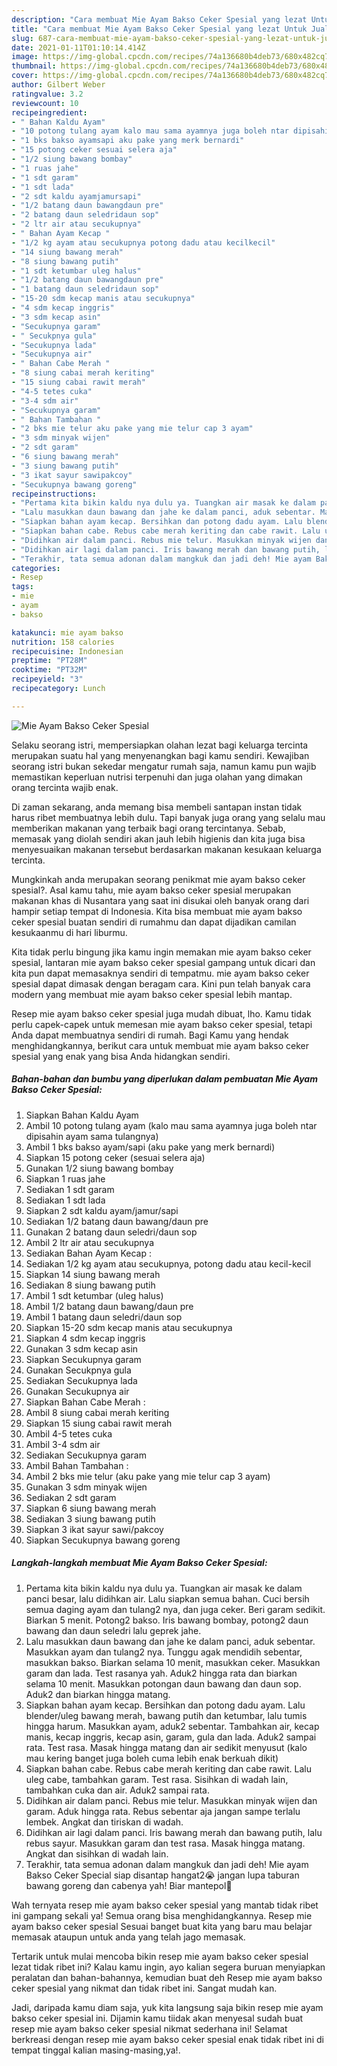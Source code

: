```yaml
---
description: "Cara membuat Mie Ayam Bakso Ceker Spesial yang lezat Untuk Jualan"
title: "Cara membuat Mie Ayam Bakso Ceker Spesial yang lezat Untuk Jualan"
slug: 687-cara-membuat-mie-ayam-bakso-ceker-spesial-yang-lezat-untuk-jualan
date: 2021-01-11T01:10:14.414Z
image: https://img-global.cpcdn.com/recipes/74a136680b4deb73/680x482cq70/mie-ayam-bakso-ceker-spesial-foto-resep-utama.jpg
thumbnail: https://img-global.cpcdn.com/recipes/74a136680b4deb73/680x482cq70/mie-ayam-bakso-ceker-spesial-foto-resep-utama.jpg
cover: https://img-global.cpcdn.com/recipes/74a136680b4deb73/680x482cq70/mie-ayam-bakso-ceker-spesial-foto-resep-utama.jpg
author: Gilbert Weber
ratingvalue: 3.2
reviewcount: 10
recipeingredient:
- " Bahan Kaldu Ayam"
- "10 potong tulang ayam kalo mau sama ayamnya juga boleh ntar dipisahin ayam sama tulangnya"
- "1 bks bakso ayamsapi aku pake yang merk bernardi"
- "15 potong ceker sesuai selera aja"
- "1/2 siung bawang bombay"
- "1 ruas jahe"
- "1 sdt garam"
- "1 sdt lada"
- "2 sdt kaldu ayamjamursapi"
- "1/2 batang daun bawangdaun pre"
- "2 batang daun seledridaun sop"
- "2 ltr air atau secukupnya"
- " Bahan Ayam Kecap "
- "1/2 kg ayam atau secukupnya potong dadu atau kecilkecil"
- "14 siung bawang merah"
- "8 siung bawang putih"
- "1 sdt ketumbar uleg halus"
- "1/2 batang daun bawangdaun pre"
- "1 batang daun seledridaun sop"
- "15-20 sdm kecap manis atau secukupnya"
- "4 sdm kecap inggris"
- "3 sdm kecap asin"
- "Secukupnya garam"
- " Secukpnya gula"
- "Secukupnya lada"
- "Secukupnya air"
- " Bahan Cabe Merah "
- "8 siung cabai merah keriting"
- "15 siung cabai rawit merah"
- "4-5 tetes cuka"
- "3-4 sdm air"
- "Secukupnya garam"
- " Bahan Tambahan "
- "2 bks mie telur aku pake yang mie telur cap 3 ayam"
- "3 sdm minyak wijen"
- "2 sdt garam"
- "6 siung bawang merah"
- "3 siung bawang putih"
- "3 ikat sayur sawipakcoy"
- "Secukupnya bawang goreng"
recipeinstructions:
- "Pertama kita bikin kaldu nya dulu ya. Tuangkan air masak ke dalam panci besar, lalu didihkan air. Lalu siapkan semua bahan. Cuci bersih semua daging ayam dan tulang2 nya, dan juga ceker. Beri garam sedikit. Biarkan 5 menit. Potong2 bakso. Iris bawang bombay, potong2 daun bawang dan daun seledri lalu geprek jahe."
- "Lalu masukkan daun bawang dan jahe ke dalam panci, aduk sebentar. Masukkan ayam dan tulang2 nya. Tunggu agak mendidih sebentar, masukkan bakso. Biarkan selama 10 menit, masukkan ceker. Masukkan garam dan lada. Test rasanya yah. Aduk2 hingga rata dan biarkan selama 10 menit. Masukkan potongan daun bawang dan daun sop. Aduk2 dan biarkan hingga matang."
- "Siapkan bahan ayam kecap. Bersihkan dan potong dadu ayam. Lalu blender/uleg bawang merah, bawang putih dan ketumbar, lalu tumis hingga harum. Masukkan ayam, aduk2 sebentar. Tambahkan air, kecap manis, kecap inggris, kecap asin, garam, gula dan lada. Aduk2 sampai rata. Test rasa. Masak hingga matang dan air sedikit menyusut (kalo mau kering banget juga boleh cuma lebih enak berkuah dikit)"
- "Siapkan bahan cabe. Rebus cabe merah keriting dan cabe rawit. Lalu uleg cabe, tambahkan garam. Test rasa. Sisihkan di wadah lain, tambahkan cuka dan air. Aduk2 sampai rata."
- "Didihkan air dalam panci. Rebus mie telur. Masukkan minyak wijen dan garam. Aduk hingga rata. Rebus sebentar aja jangan sampe terlalu lembek. Angkat dan tiriskan di wadah."
- "Didihkan air lagi dalam panci. Iris bawang merah dan bawang putih, lalu rebus sayur. Masukkan garam dan test rasa. Masak hingga matang. Angkat dan sisihkan di wadah lain."
- "Terakhir, tata semua adonan dalam mangkuk dan jadi deh! Mie ayam Bakso Ceker Special siap disantap hangat2😭 jangan lupa taburan bawang goreng dan cabenya yah! Biar mantepol🤤"
categories:
- Resep
tags:
- mie
- ayam
- bakso

katakunci: mie ayam bakso 
nutrition: 158 calories
recipecuisine: Indonesian
preptime: "PT28M"
cooktime: "PT32M"
recipeyield: "3"
recipecategory: Lunch

---
```



![Mie Ayam Bakso Ceker Spesial](https://img-global.cpcdn.com/recipes/74a136680b4deb73/680x482cq70/mie-ayam-bakso-ceker-spesial-foto-resep-utama.jpg)

Selaku seorang istri, mempersiapkan olahan lezat bagi keluarga tercinta merupakan suatu hal yang menyenangkan bagi kamu sendiri. Kewajiban seorang istri bukan sekedar mengatur rumah saja, namun kamu pun wajib memastikan keperluan nutrisi terpenuhi dan juga olahan yang dimakan orang tercinta wajib enak.

Di zaman  sekarang, anda memang bisa membeli santapan instan tidak harus ribet membuatnya lebih dulu. Tapi banyak juga orang yang selalu mau memberikan makanan yang terbaik bagi orang tercintanya. Sebab, memasak yang diolah sendiri akan jauh lebih higienis dan kita juga bisa menyesuaikan makanan tersebut berdasarkan makanan kesukaan keluarga tercinta. 



Mungkinkah anda merupakan seorang penikmat mie ayam bakso ceker spesial?. Asal kamu tahu, mie ayam bakso ceker spesial merupakan makanan khas di Nusantara yang saat ini disukai oleh banyak orang dari hampir setiap tempat di Indonesia. Kita bisa membuat mie ayam bakso ceker spesial buatan sendiri di rumahmu dan dapat dijadikan camilan kesukaanmu di hari liburmu.

Kita tidak perlu bingung jika kamu ingin memakan mie ayam bakso ceker spesial, lantaran mie ayam bakso ceker spesial gampang untuk dicari dan kita pun dapat memasaknya sendiri di tempatmu. mie ayam bakso ceker spesial dapat dimasak dengan beragam cara. Kini pun telah banyak cara modern yang membuat mie ayam bakso ceker spesial lebih mantap.

Resep mie ayam bakso ceker spesial juga mudah dibuat, lho. Kamu tidak perlu capek-capek untuk memesan mie ayam bakso ceker spesial, tetapi Anda dapat membuatnya sendiri di rumah. Bagi Kamu yang hendak menghidangkannya, berikut cara untuk membuat mie ayam bakso ceker spesial yang enak yang bisa Anda hidangkan sendiri.

<!--inarticleads1-->

##### Bahan-bahan dan bumbu yang diperlukan dalam pembuatan Mie Ayam Bakso Ceker Spesial:

1. Siapkan  Bahan Kaldu Ayam
1. Ambil 10 potong tulang ayam (kalo mau sama ayamnya juga boleh ntar dipisahin ayam sama tulangnya)
1. Ambil 1 bks bakso ayam/sapi (aku pake yang merk bernardi)
1. Siapkan 15 potong ceker (sesuai selera aja)
1. Gunakan 1/2 siung bawang bombay
1. Siapkan 1 ruas jahe
1. Sediakan 1 sdt garam
1. Sediakan 1 sdt lada
1. Siapkan 2 sdt kaldu ayam/jamur/sapi
1. Sediakan 1/2 batang daun bawang/daun pre
1. Gunakan 2 batang daun seledri/daun sop
1. Ambil 2 ltr air atau secukupnya
1. Sediakan  Bahan Ayam Kecap :
1. Sediakan 1/2 kg ayam atau secukupnya, potong dadu atau kecil-kecil
1. Siapkan 14 siung bawang merah
1. Sediakan 8 siung bawang putih
1. Ambil 1 sdt ketumbar (uleg halus)
1. Ambil 1/2 batang daun bawang/daun pre
1. Ambil 1 batang daun seledri/daun sop
1. Siapkan 15-20 sdm kecap manis atau secukupnya
1. Siapkan 4 sdm kecap inggris
1. Gunakan 3 sdm kecap asin
1. Siapkan Secukupnya garam
1. Gunakan  Secukpnya gula
1. Sediakan Secukupnya lada
1. Gunakan Secukupnya air
1. Siapkan  Bahan Cabe Merah :
1. Ambil 8 siung cabai merah keriting
1. Siapkan 15 siung cabai rawit merah
1. Ambil 4-5 tetes cuka
1. Ambil 3-4 sdm air
1. Sediakan Secukupnya garam
1. Ambil  Bahan Tambahan :
1. Ambil 2 bks mie telur (aku pake yang mie telur cap 3 ayam)
1. Gunakan 3 sdm minyak wijen
1. Sediakan 2 sdt garam
1. Siapkan 6 siung bawang merah
1. Sediakan 3 siung bawang putih
1. Siapkan 3 ikat sayur sawi/pakcoy
1. Siapkan Secukupnya bawang goreng




<!--inarticleads2-->

##### Langkah-langkah membuat Mie Ayam Bakso Ceker Spesial:

1. Pertama kita bikin kaldu nya dulu ya. Tuangkan air masak ke dalam panci besar, lalu didihkan air. Lalu siapkan semua bahan. Cuci bersih semua daging ayam dan tulang2 nya, dan juga ceker. Beri garam sedikit. Biarkan 5 menit. Potong2 bakso. Iris bawang bombay, potong2 daun bawang dan daun seledri lalu geprek jahe.
1. Lalu masukkan daun bawang dan jahe ke dalam panci, aduk sebentar. Masukkan ayam dan tulang2 nya. Tunggu agak mendidih sebentar, masukkan bakso. Biarkan selama 10 menit, masukkan ceker. Masukkan garam dan lada. Test rasanya yah. Aduk2 hingga rata dan biarkan selama 10 menit. Masukkan potongan daun bawang dan daun sop. Aduk2 dan biarkan hingga matang.
1. Siapkan bahan ayam kecap. Bersihkan dan potong dadu ayam. Lalu blender/uleg bawang merah, bawang putih dan ketumbar, lalu tumis hingga harum. Masukkan ayam, aduk2 sebentar. Tambahkan air, kecap manis, kecap inggris, kecap asin, garam, gula dan lada. Aduk2 sampai rata. Test rasa. Masak hingga matang dan air sedikit menyusut (kalo mau kering banget juga boleh cuma lebih enak berkuah dikit)
1. Siapkan bahan cabe. Rebus cabe merah keriting dan cabe rawit. Lalu uleg cabe, tambahkan garam. Test rasa. Sisihkan di wadah lain, tambahkan cuka dan air. Aduk2 sampai rata.
1. Didihkan air dalam panci. Rebus mie telur. Masukkan minyak wijen dan garam. Aduk hingga rata. Rebus sebentar aja jangan sampe terlalu lembek. Angkat dan tiriskan di wadah.
1. Didihkan air lagi dalam panci. Iris bawang merah dan bawang putih, lalu rebus sayur. Masukkan garam dan test rasa. Masak hingga matang. Angkat dan sisihkan di wadah lain.
1. Terakhir, tata semua adonan dalam mangkuk dan jadi deh! Mie ayam Bakso Ceker Special siap disantap hangat2😭 jangan lupa taburan bawang goreng dan cabenya yah! Biar mantepol🤤




Wah ternyata resep mie ayam bakso ceker spesial yang mantab tidak ribet ini gampang sekali ya! Semua orang bisa menghidangkannya. Resep mie ayam bakso ceker spesial Sesuai banget buat kita yang baru mau belajar memasak ataupun untuk anda yang telah jago memasak.

Tertarik untuk mulai mencoba bikin resep mie ayam bakso ceker spesial lezat tidak ribet ini? Kalau kamu ingin, ayo kalian segera buruan menyiapkan peralatan dan bahan-bahannya, kemudian buat deh Resep mie ayam bakso ceker spesial yang nikmat dan tidak ribet ini. Sangat mudah kan. 

Jadi, daripada kamu diam saja, yuk kita langsung saja bikin resep mie ayam bakso ceker spesial ini. Dijamin kamu tiidak akan menyesal sudah buat resep mie ayam bakso ceker spesial nikmat sederhana ini! Selamat berkreasi dengan resep mie ayam bakso ceker spesial enak tidak ribet ini di tempat tinggal kalian masing-masing,ya!.

